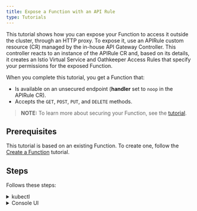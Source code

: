 ```yaml
---
title: Expose a Function with an API Rule
type: Tutorials
---
```


This tutorial shows how you can expose your Function to access it outside the cluster, through an HTTP proxy. To expose it, use an APIRule custom resource (CR) managed by the in-house API Gateway Controller. This controller reacts to an instance of the APIRule CR and, based on its details, it creates an Istio Virtual Service and Oathkeeper Access Rules that specify your permissions for the exposed Function.

When you complete this tutorial, you get a Function that:

- Is available on an unsecured endpoint (**handler** set to `noop` in the APIRule CR).
- Accepts the `GET`, `POST`, `PUT`, and `DELETE` methods.

>**NOTE:** To learn more about securing your Function, see the [tutorial](/components/api-gateway#tutorials-expose-and-secure-a-service-deploy-expose-and-secure-the-sample-resources).

## Prerequisites

This tutorial is based on an existing Function. To create one, follow the [Create a Function](#tutorials-create-a-function) tutorial.

## Steps

Follows these steps:

<div tabs name="steps" group="expose-function">
  <details>
  <summary label="kubectl">
  kubectl
  </summary>

1. Export these variables:

    ```bash
    export DOMAIN={DOMAIN_NAME}
    export NAME={FUNCTION_NAME}
    export NAMESPACE={FUNCTION_NAMESPACE}
    ```

    >**NOTE:** Function takes the name from the Function CR name. The APIRule CR can have a different name but for the purpose of this tutorial, all related resources share a common name defined under the **NAME** variable.

2. Create an APIRule CR for your Function. It is exposed on port `80` that is the default port of the [Service Placeholder](#architecture-architecture).

    ```yaml
    cat <<EOF | kubectl apply -f -
    apiVersion: gateway.kyma-project.io/v1alpha1
    kind: APIRule
    metadata:
      name: $NAME
      namespace: $NAMESPACE
    spec:
      gateway: kyma-gateway.kyma-system.svc.cluster.local
      rules:
      - path: /.*
        accessStrategies:
        - config: {}
          handler: noop
        methods:
        - GET
        - POST
        - PUT
        - DELETE
      service:
        host: $NAME.$DOMAIN
        name: $NAME
        port: 80
    EOF
    ```

3. Check that the API Rule was created successfully and has the status `OK`:

    ```bash
    kubectl get apirules $NAME -n $NAMESPACE -o=jsonpath='{.status.APIRuleStatus.code}'
    ```

4. Access the Function's external address:

    ```bash
    curl https://$NAME.$DOMAIN
    ```

   >**CAUTION:** If you have a Minikube cluster, you must first add its IP address mapped to the exposed Kubernetes Service to the `hosts` file on your machine.

    </details>
    <details>
    <summary label="console-ui">
    Console UI
    </summary>

1. Select a Namespace from the drop-down list in the top navigation panel. Make sure the Namespace includes the Function that you want to expose through an API Rule.

2. Go to the **Functions** view in the left navigation panel and select the Function you want to expose.

3. Switch to the **Configuration** tab and select **Expose Function** in the **API Rules** section. A pop-up box with the form will appear on the screen.

4. In the **General settings** section:

    - Enter the API Rule's **Name** matching the Function's name.

    >**NOTE:** The APIRule CR can have a name different from that of the Function, but it is recommended that all related resources share a common name.

    - Enter **Hostname** to indicate the host on which you want to expose your Function.

5. In the **Access strategies** section, leave the default settings with the `GET`, `POST`, `PUT`, `PATCH`, `DELETE`, and `HEAD` methods and the `noop` handler selected.

6. Select **Create** to confirm changes. The pop-up box with the form will close.

7. Check if you can access the Function by selecting the HTTPS link under the **Host** column for the newly created API Rule.

    >**CAUTION:** If you have a Minikube cluster, you must first add its IP address mapped to the exposed Kubernetes Service to the `hosts` file on your machine.
    </details>
</div>
